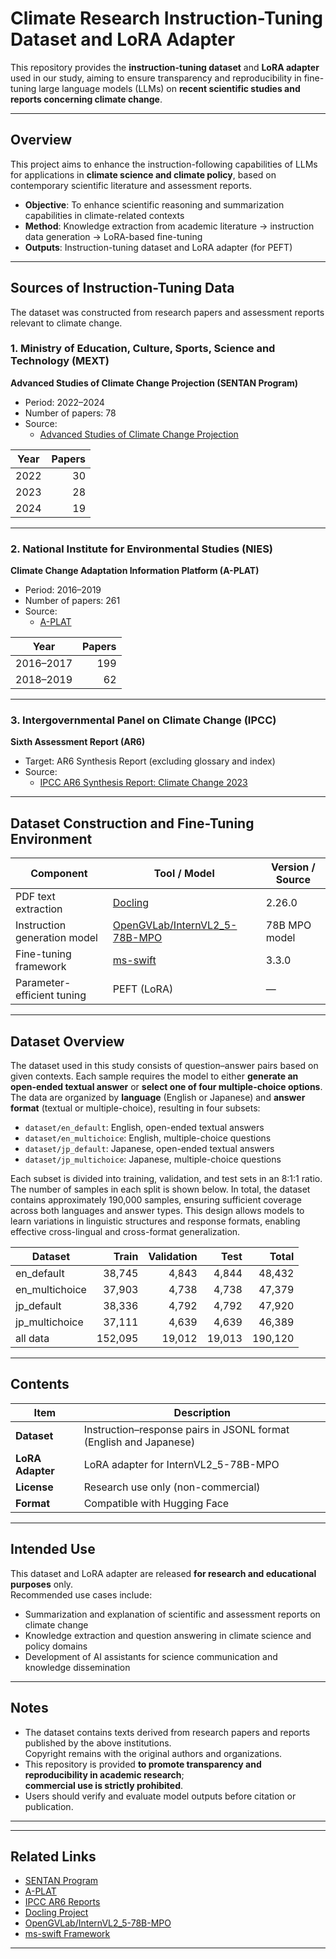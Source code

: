 # Climate Research Instruction-Tuning Dataset and LoRA Adapter

<!--
This repository provides the **instruction-tuning dataset** and **LoRA adapter** created for  
domain-specific fine-tuning of large language models (LLMs) in the field of **climate change research**.
-->
This repository provides the **instruction-tuning dataset** and **LoRA adapter** used in our study, 
aiming to ensure transparency and reproducibility in fine-tuning large language models (LLMs) on **recent scientific studies and reports concerning climate change**.

---

## Overview

<!--
This project aims to improve the instruction-following ability of LLMs  
for **climate science and climate policy** by leveraging Japanese research outputs.
-->
This project aims to enhance the instruction-following capabilities of LLMs for applications 
in **climate science and climate policy**, based on contemporary scientific literature and assessment reports.

- **Objective**: To enhance scientific reasoning and summarization capabilities in climate-related contexts  
- **Method**: Knowledge extraction from academic literature → instruction data generation → LoRA-based fine-tuning  
- **Outputs**: Instruction-tuning dataset and LoRA adapter (for PEFT)

---

## Sources of Instruction-Tuning Data

<!--
The dataset was constructed based on three categories of publicly available research documents.
-->
<!--
The dataset was constructed from publicly available research outputs and assessment reports relevant to climate change.
-->
The dataset was constructed from research papers and assessment reports relevant to climate change.

### 1. Ministry of Education, Culture, Sports, Science and Technology (MEXT)  
**Advanced Studies of Climate Change Projection (SENTAN Program)**
- Period: 2022–2024  
- Number of papers: 78  
- Source:  
  - [Advanced Studies of Climate Change Projection](https://www.jamstec.go.jp/sentan/eng/index.html)

| Year | Papers |
|------|--------:|
| 2022 | 30 |
| 2023 | 28 |
| 2024 | 19 |

---

### 2. National Institute for Environmental Studies (NIES)  
**Climate Change Adaptation Information Platform (A-PLAT)**
- Period: 2016–2019  
- Number of papers: 261  
- Source:  
  - [A-PLAT](https://adaptation-platform.nies.go.jp/en/)

| Year | Papers |
|------|--------:|
| 2016–2017 | 199 |
| 2018–2019 | 62 |

---

### 3. Intergovernmental Panel on Climate Change (IPCC)  
**Sixth Assessment Report (AR6)**
- Target: AR6 Synthesis Report (excluding glossary and index)  
- Source:  
  - [IPCC AR6 Synthesis Report: Climate Change 2023](https://www.ipcc.ch/report/sixth-assessment-report-cycle/)

---

## Dataset Construction and Fine-Tuning Environment

| Component | Tool / Model | Version / Source |
|------------|---------------|------------------|
| PDF text extraction | [Docling](https://github.com/docling-project/docling) | 2.26.0 |
| Instruction generation model | [OpenGVLab/InternVL2_5-78B-MPO](https://huggingface.co/OpenGVLab/InternVL2_5-78B-MPO) | 78B MPO model |
| Fine-tuning framework | [ms-swift](https://github.com/modelscope/ms-swift) | 3.3.0 |
| Parameter-efficient tuning | PEFT (LoRA) | — |

---

## Dataset Overview

The dataset used in this study consists of question–answer pairs based on given contexts. 
Each sample requires the model to either **generate an open-ended textual answer** or **select one of four multiple-choice options**. 
The data are organized by **language** (English or Japanese) and **answer format** (textual or multiple-choice), resulting in four subsets:

- `dataset/en_default`: English, open-ended textual answers  
- `dataset/en_multichoice`: English, multiple-choice questions  
- `dataset/jp_default`: Japanese, open-ended textual answers  
- `dataset/jp_multichoice`: Japanese, multiple-choice questions  

<!--
Each subset is split into **training**, **validation**, and **test** sets.  
The number of samples in each split is shown below.
-->

Each subset is divided into training, validation, and test sets in an 8:1:1 ratio. 
The number of samples in each split is shown below. 
In total, the dataset contains approximately 190,000 samples, ensuring sufficient coverage across both languages and answer types. 
This design allows models to learn variations in linguistic structures and response formats, enabling effective cross-lingual and cross-format generalization.

| Dataset | Train | Validation | Test | Total |
|----------|-------:|------------:|------:|--------:|
| en_default | 38,745 | 4,843 | 4,844 | 48,432 |
| en_multichoice | 37,903 | 4,738 | 4,738 | 47,379 |
| jp_default | 38,336 | 4,792 | 4,792 | 47,920 |
| jp_multichoice | 37,111 | 4,639 | 4,639 | 46,389 |
| all data | 152,095 | 19,012 | 19,013 | 190,120 |

---

## Contents

| Item | Description |
|------|-------------|
| **Dataset** | Instruction–response pairs in JSONL format (English and Japanese) |
| **LoRA Adapter** | LoRA adapter for InternVL2_5-78B-MPO |
| **License** | Research use only (non-commercial) |
| **Format** | Compatible with Hugging Face |

---

## Intended Use

This dataset and LoRA adapter are released **for research and educational purposes** only.  
Recommended use cases include:

<!--
- Summarization and explanation of scientific texts on climate change  
- Knowledge extraction and question answering in climate policy contexts  
- Development of AI assistants for science communication and public understanding
-->
- Summarization and explanation of scientific and assessment reports on climate change  
- Knowledge extraction and question answering in climate science and policy domains  
- Development of AI assistants for science communication and knowledge dissemination

---

## Notes

<!--
- The source texts are derived from publicly available research articles of the above institutions.  
  Copyright remains with the original authors and institutions.  
- This repository is provided **for transparency in academic research**; **commercial use is strictly prohibited**.  
- Users should verify and evaluate model outputs before citing or publishing results based on them.
-->
- The dataset contains texts derived from research papers and reports published by the above institutions.  
  Copyright remains with the original authors and organizations.  
- This repository is provided **to promote transparency and reproducibility in academic research**;  
  **commercial use is strictly prohibited**.  
- Users should verify and evaluate model outputs before citation or publication.

---

<!--
## Citation

If you use this dataset or adapter in your research, please cite as follows:

- D. Matsuoka, S. Kawahara, K. Murakami, R. Matsumoto, R. Ito, S. Sugimoto, D. Sugiyama, M. Hara, M. Hayashida, K. Nguyen, A. Peng, T. Abe, I. Sugiyama, *Climatology-specific Large Language Model using Ensemble Projection Data toward Regional Climate Services*, Earth’s Future (2025) (submitted)
- GitHub Repository, https://github.com/kawaharas/Climate-Research-Instruction-Tuning-Dataset-and-LoRA-Adapter
-->
---

## Related Links

- [SENTAN Program](https://www.jamstec.go.jp/sentan/eng/)
- [A-PLAT](https://adaptation-platform.nies.go.jp/en/)
- [IPCC AR6 Reports](https://www.ipcc.ch/report/sixth-assessment-report-cycle/)
- [Docling Project](https://github.com/docling-project/docling)
- [OpenGVLab/InternVL2_5-78B-MPO](https://huggingface.co/OpenGVLab/InternVL2_5-78B-MPO)
- [ms-swift Framework](https://github.com/modelscope/ms-swift)

---
<!--
© 2025 JAMSTEC Licensed for research and educational use only.
-->
